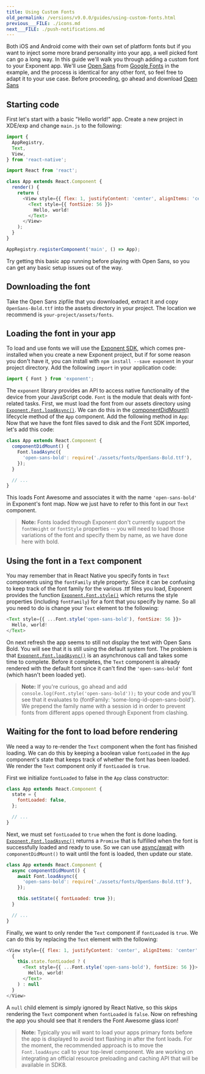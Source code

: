 ```yaml
---
title: Using Custom Fonts
old_permalink: /versions/v9.0.0/guides/using-custom-fonts.html
previous___FILE: ./icons.md
next___FILE: ./push-notifications.md
---
```


Both iOS and Android come with their own set of platform fonts but if you want to inject some more brand personality into your app, a well picked font can go a long way. In this guide we'll walk you through adding a custom font to your Exponent app. We'll use [Open Sans](https://fonts.google.com/specimen/Open+Sans) from [Google Fonts](https://fonts.google.com/) in the example, and the process is identical for any other font, so feel free to adapt it to your use case. Before proceeding, go ahead and download [Open Sans](https://fonts.google.com/specimen/Open+Sans)

## Starting code

First let's start with a basic "Hello world!" app. Create a new project in XDE/exp and change `main.js` to the following:

```javascript
import {
  AppRegistry,
  Text,
  View,
} from 'react-native';

import React from 'react';

class App extends React.Component {
  render() {
    return (
      <View style={{ flex: 1, justifyContent: 'center', alignItems: 'center' }}>
        <Text style={{ fontSize: 56 }}>
          Hello, world!
        </Text>
      </View>
    );
  }
}

AppRegistry.registerComponent('main', () => App);
```

Try getting this basic app running before playing with Open Sans, so you can get any basic setup issues out of the way.

## Downloading the font

Take the Open Sans zipfile that you downloaded, extract it and copy `OpenSans-Bold.ttf` into the assets directory in your project. The location we recommend is `your-project/assets/fonts`.

## Loading the font in your app

To load and use fonts we will use the [Exponent SDK](/versions/v9.0.0/sdk/index#exponent-sdk), which comes pre-installed when you create a new Exponent project, but if for some reason you don't have it, you can install with `npm install --save exponent` in your project directory. Add the following `import` in your application code:

```javascript
import { Font } from 'exponent';
```

The `exponent` library provides an API to access native functionality of the device from your JavaScript code. `Font` is the module that deals with font-related tasks. First, we must load the font from our assets directory using [`Exponent.Font.loadAsync()`](/versions/v9.0.0/sdk/font#exponentfontloadasync "Exponent.Font.loadAsync"). We can do this in the [componentDidMount()](https://facebook.github.io/react/docs/component-specs.html#mounting-componentdidmount) lifecycle method of the `App` component. Add the following method in `App`: Now that we have the font files saved to disk and the Font SDK imported, let's add this code:

```javascript
class App extends React.Component {
  componentDidMount() {
    Font.loadAsync({
      'open-sans-bold': require('./assets/fonts/OpenSans-Bold.ttf'),
    });
  }

  // ...
}
```

This loads Font Awesome and associates it with the name `'open-sans-bold'` in Exponent's font map. Now we just have to refer to this font in our `Text` component.

> **Note:** Fonts loaded through Exponent don't currently support the `fontWeight` or `fontStyle` properties -- you will need to load those variations of the font and specify them by name, as we have done here with bold.

## Using the font in a `Text` component

You may remember that in React Native you specify fonts in `Text` components using the `fontFamily` style property. Since it can be confusing to keep track of the font family for the various .ttf files you load, Exponent provides the function [`Exponent.Font.style()`](/versions/v9.0.0/sdk/font#exponentfontstyle "Exponent.Font.style") which returns the style properties (including `fontFamily`) for a font that you specify by name. So all you need to do is change your `Text` element to the following:

```javascript
<Text style={{ ...Font.style('open-sans-bold'), fontSize: 56 }}>
  Hello, world!
</Text>
```

On next refresh the app seems to still not display the text with Open Sans Bold. You will see that it is still using the default system font. The problem is that [`Exponent.Font.loadAsync()`](/versions/v9.0.0/sdk/font#exponentfontloadasync "Exponent.Font.loadAsync") is an asynchronous call and takes some time to complete. Before it completes, the `Text` component is already rendered with the default font since it can't find the `'open-sans-bold'` font (which hasn't been loaded yet).

> **Note:** If you're curious, go ahead and add `console.log(Font.style('open-sans-bold'));` to your code and you'll see that it evaluates to {fontFamily: 'some-long-id-open-sans-bold'}. We prepend the family name with a session id in order to prevent fonts from different apps opened through Exponent from clashing.

## Waiting for the font to load before rendering

We need a way to re-render the `Text` component when the font has finished loading. We can do this by keeping a boolean value `fontLoaded` in the `App` component's state that keeps track of whether the font has been loaded. We render the `Text` component only if `fontLoaded` is `true`.

First we initialize `fontLoaded` to false in the `App` class constructor:

```javascript
class App extends React.Component {
  state = {
    fontLoaded: false,
  };

  // ...
}
```

Next, we must set `fontLoaded` to `true` when the font is done loading. [`Exponent.Font.loadAsync()`](/versions/v9.0.0/sdk/font#exponentfontloadasync "Exponent.Font.loadAsync") returns a `Promise` that is fulfilled when the font is successfully loaded and ready to use. So we can use [async/await](https://blog.getexponent.com/react-native-meets-async-functions-3e6f81111173) with `componentDidMount()` to wait until the font is loaded, then update our state.

```javascript
class App extends React.Component {
  async componentDidMount() {
    await Font.loadAsync({
      'open-sans-bold': require('./assets/fonts/OpenSans-Bold.ttf'),
    });

    this.setState({ fontLoaded: true });
  }

  // ...
}
```

Finally, we want to only render the `Text` component if `fontLoaded` is `true`. We can do this by replacing the `Text` element with the following:

```javascript
<View style={{ flex: 1, justifyContent: 'center', alignItems: 'center' }}>
  {
    this.state.fontLoaded ? (
      <Text style={{ ...Font.style('open-sans-bold'), fontSize: 56 }}>
        Hello, world!
      </Text>
    ) : null
  }
</View>
```

A `null` child element is simply ignored by React Native, so this skips rendering the `Text` component when `fontLoaded` is `false`. Now on refreshing the app you should see that it renders the Font Awesome glass icon!

> **Note:** Typically you will want to load your apps primary fonts before the app is displayed to avoid text flashing in after the font loads. For the moment, the recommended approach is to move the `Font.loadAsync` call to your top-level component. We are working on integrating an official resource preloading and caching API that will be available in SDK8.

